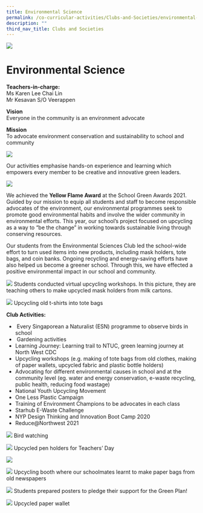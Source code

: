 ```yaml
---
title: Environmental Science
permalink: /co-curricular-activities/Clubs-and-Societies/environmental-science/
description: ""
third_nav_title: Clubs and Societies
---
```

![](/images/environment2-scaled.jpg)

# Environmental Science

**Teachers-in-charge:**   
Ms Karen Lee Chai Lin  
Mr Kesavan S/O Veerappen

**Vision**  
Everyone in the community is an environment advocate

**Mission**   
To advocate environment conservation and sustainability to school and community

![](/images/Environmental-Science-Fun-scaled.jpg)

Our activities emphasise hands-on experience and learning which empowers every member to be creative and innovative green leaders.

![](/images/WhatsApp-Image-2021-09-21.jpeg)

We achieved the **Yellow Flame Award** at the School Green Awards 2021. Guided by our mission to equip all students and staff to become responsible advocates of the environment, our environmental programmes seek to promote good environmental habits and involve the wider community in environmental efforts. This year, our school’s project focused on upcycling as a way to “be the change” in working towards sustainable living through conserving resources.

Our students from the Environmental Sciences Club led the school-wide effort to turn used items into new products, including mask holders, tote bags, and coin banks. Ongoing recycling and energy-saving efforts have also helped us become a greener school. Through this, we have effected a positive environmental impact in our school and community.

![](/images/env1.png)
Students conducted virtual upcycling workshops. In this picture, they are teaching others to make upcycled mask holders from milk cartons.

![](/images/env2-768x1024.jpg)
Upcycling old t-shirts into tote bags

**Club Activities:**

*    Every Singaporean a Naturalist (ESN) programme to observe birds in school
*    Gardening activities
*   Learning Journey: Learning trail to NTUC, green learning journey at North West CDC
*   Upcycling workshops (e.g. making of tote bags from old clothes, making of paper wallets, upcycled fabric and plastic bottle holders)
*   Advocating for different environmental causes in school and at the community level (eg. water and energy conservation, e-waste recycling, public health, reducing food wastage)
*   National Youth Upcycling Movement
*   One Less Plastic Campaign
*   Training of Environment Champions to be advocates in each class
*   Starhub E-Waste Challenge
*   NYP Design Thinking and Innovation Boot Camp 2020
*   Reduce@Northwest 2021

![](/images/env4.jpg)
Bird watching

![](/images/env3-1024x816.jpg)
Upcycled pen holders for Teachers’ Day

![](/images/env6.jpg)

![](/images/env7.jpg)
Upcycling booth where our schoolmates learnt to make paper bags from old newspapers

![](/images/env8-403x1024.png)
Students prepared posters to pledge their support for the Green Plan!

![](/images/env9.jpg)
Upcycled paper wallet

